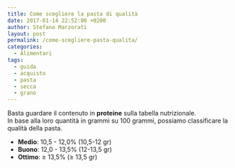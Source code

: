 ```yaml
---
title: Come scegliere la pasta di qualità
date: 2017-01-14 22:52:00 +0200
author: Stefano Marzorati
layout: post
permalink: /come-scegliere-pasta-qualita/
categories:
  - Alimentari
tags:
  - guida
  - acquisto
  - pasta
  - secca
  - grano
---
```

Basta guardare il contenuto in **proteine** sulla tabella nutrizionale.   
In base alla loro quantità in grammi su 100 grammi, possiamo classificare la qualità della pasta.   

* **Medio**: 10,5 - 12,0% (10,5-12 gr)
* **Buono**: 12,0 - 13,5% (12-13,5 gr)
* **Ottimo**: ≥ 13,5% (≥ 13,5 gr)
